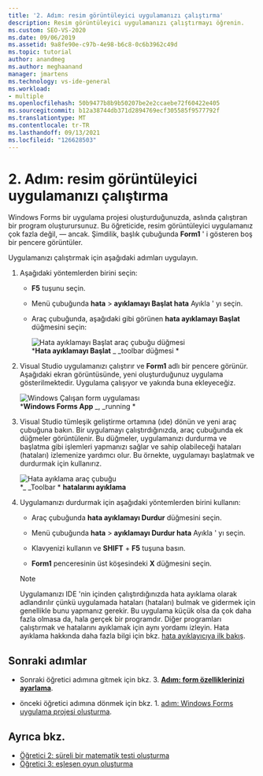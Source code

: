 ```yaml
---
title: '2. Adım: resim görüntüleyici uygulamanızı çalıştırma'
description: Resim görüntüleyici uygulamanızı çalıştırmayı öğrenin.
ms.custom: SEO-VS-2020
ms.date: 09/06/2019
ms.assetid: 9a8fe90e-c97b-4e98-b6c8-0c6b3962c49d
ms.topic: tutorial
author: anandmeg
ms.author: meghaanand
manager: jmartens
ms.technology: vs-ide-general
ms.workload:
- multiple
ms.openlocfilehash: 50b9477b8b9b50207be2e2ccaebe72f60422e405
ms.sourcegitcommit: b12a38744db371d2894769ecf305585f9577792f
ms.translationtype: MT
ms.contentlocale: tr-TR
ms.lasthandoff: 09/13/2021
ms.locfileid: "126628503"
---
```

# <a name="step-2-run-your-picture-viewer-app"></a>2. Adım: resim görüntüleyici uygulamanızı çalıştırma

Windows Forms bir uygulama projesi oluşturduğunuzda, aslında çalıştıran bir program oluşturursunuz. Bu öğreticide, resim görüntüleyici uygulamanız çok fazla değil, &mdash; ancak. Şimdilik, başlık çubuğunda **Form1** ' i gösteren boş bir pencere görüntüler.

Uygulamanızı çalıştırmak için aşağıdaki adımları uygulayın. 

1. Aşağıdaki yöntemlerden birini seçin:

    - **F5** tuşunu seçin.

    - Menü çubuğunda **hata**  >  **ayıklamayı Başlat hata** Ayıkla ' yı seçin.

    - Araç çubuğunda, aşağıdaki gibi görünen **hata ayıklamayı Başlat** düğmesini seçin:

      ![Hata ayıklamayı Başlat araç çubuğu düğmesi](../ide/media/express_icondebug.png)<br>
      ***Hata ayıklamayı Başlat** _ _toolbar düğmesi *

1. Visual Studio uygulamanızı çalıştırır ve **Form1** adlı bir pencere görünür. Aşağıdaki ekran görüntüsünde, yeni oluşturduğunuz uygulama gösterilmektedir. Uygulama çalışıyor ve yakında buna ekleyeceğiz.

     ![Windows Çalışan form uygulaması](../ide/media/express_firstrun.png)<br>
***Windows Forms App** _, _running *

1. Visual Studio tümleşik geliştirme ortamına (ıde) dönün ve yeni araç çubuğuna bakın. Bir uygulamayı çalıştırdığınızda, araç çubuğunda ek düğmeler görüntülenir. Bu düğmeler, uygulamanızı durdurma ve başlatma gibi işlemleri yapmanızı sağlar ve sahip olabileceği hataları (hataları) izlemenize yardımcı olur. Bu örnekte, uygulamayı başlatmak ve durdurmak için kullanırız.

     ![Hata ayıklama araç çubuğu](../ide/media/express_debugtoolbar.png)<br>
*_ _Toolbar * **hatalarını ayıklama**

1. Uygulamanızı durdurmak için aşağıdaki yöntemlerden birini kullanın:

    - Araç çubuğunda **hata ayıklamayı Durdur** düğmesini seçin.

    - Menü çubuğunda **hata**  >  **ayıklamayı Durdur hata** Ayıkla ' yı seçin.

    - Klavyenizi kullanın ve **SHIFT** + **F5** tuşuna basın.

    - **Form1** penceresinin üst köşesindeki **X** düğmesini seçin.

    > [!NOTE]
    > Uygulamanızı IDE 'nin içinden çalıştırdığınızda hata ayıklama olarak adlandırılır çünkü uygulamada hataları (hataları) bulmak ve gidermek için genellikle bunu yapmanız gerekir. Bu uygulama küçük olsa da çok daha fazla olmasa da, hala gerçek bir programdır. Diğer programları çalıştırmak ve hatalarını ayıklamak için aynı yordamı izleyin. Hata ayıklama hakkında daha fazla bilgi için bkz. [hata ayıklayıcıya ilk bakış](../debugger/debugger-feature-tour.md).

## <a name="next-steps"></a>Sonraki adımlar

* Sonraki öğretici adımına gitmek için bkz. 3. **[Adım: form özelliklerinizi ayarlama](../ide/step-3-set-your-form-properties.md)**.

* önceki öğretici adımına dönmek için bkz. 1. [adım: Windows Forms uygulama projesi oluşturma](../ide/step-1-create-a-windows-forms-application-project.md).

## <a name="see-also"></a>Ayrıca bkz.

* [Öğretici 2: süreli bir matematik testi oluşturma](tutorial-2-create-a-timed-math-quiz.md)
* [Öğretici 3: eşleşen oyun oluşturma](tutorial-3-create-a-matching-game.md)
